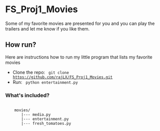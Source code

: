 # FS_Proj1_Movies
Some of my favorite movies are presented for you and you can play the trailers and let me know if you like them.

## How run?
Here are instructions how to run my little program that lists my favorite movies

* Clone the repo: <code> git clone https://github.com/rajLX/FS_Proj1_Movies.git </code>
* Run: <code> python entertainment.py </code>

### What's included?
<code>
    movies/
       |--- media.py
       |--- entertainment.py
       |--- fresh_tomatoes.py
</code>
